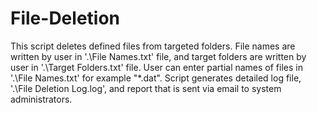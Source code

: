 # File-Deletion
 This script deletes defined files from targeted folders. File names are written by user in '.\File Names.txt' file, and target folders are written by user in '.\Target Folders.txt' file. User can enter partial names of files in '.\File Names.txt' for example "*.dat". Script generates detailed log file, '.\File Deletion Log.log', and report that is sent via email to system administrators.
